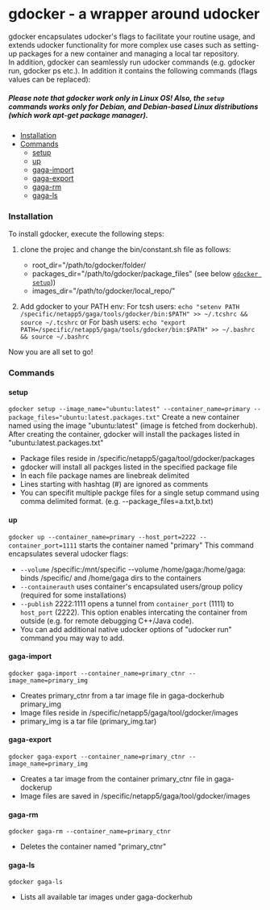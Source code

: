 # gdocker - a wrapper around udocker 
gdocker encapsulates udocker's flags to facilitate your routine usage, and extends udocker functionality for more complex use cases such as setting-up packages for a new container and managing a local tar repository.  
In addition, gdocker can seamlessly run udocker commands (e.g. gdocker run, gdocker ps etc.).  In addition it contains the following commands (flags values can be replaced):
 
##### Please note that gdocker work only in Linux OS! Also, the `setup` commands works only for Debian, and Debian-based Linux distributions (which work apt-get package manager).


- [Installation](#installation)
- [Commands](#commands)
  - [setup](#setup)
  - [up](#up)
  - [gaga-import](#gaga-import)
  - [gaga-export](#gaga-export)
  - [gaga-rm](#gaga-rm)
  - [gaga-ls](#gaga-ls)

### Installation
To install gdocker, execute the following steps:

1. clone the projec and change the  bin/constant.sh file as follows:
    - root_dir="/path/to/gdocker/folder/
    - packages_dir="/path/to/gdocker/package_files" (see below [`gdocker setup`](#setup)))
    - images_dir="/path/to/gdocker/local_repo/"  

2. Add gdocker to your PATH env:
For tcsh users: `echo "setenv PATH /specific/netapp5/gaga/tools/gdocker/bin:$PATH" >> ~/.tcshrc && source ~/.tcshrc`
or 
For bash users: `echo "export PATH=/specific/netapp5/gaga/tools/gdocker/bin:$PATH" >> ~/.bashrc && source ~/.bashrc`

Now you are all set to go!

### Commands
#### setup
`gdocker setup --image_name="ubuntu:latest" --container_name=primary --package_files="ubuntu:latest.packages.txt"`
Create a new container named using the image "ubuntu:latest" (image is fetched from dockerhub). After creating the container, gdocker will install the packages listed in "ubuntu:latest.packages.txt" 
- Package files reside in /specific/netapp5/gaga/tool/gdocker/packages
- gdocker will install all packges listed in the specified package file 
- In each file package names are linebreak delimited
- Lines starting with hashtag (#) are ignored as comments
- You can specifit multiple packge files for a single setup command using comma delimited format. (e.g. --package_files=a.txt,b.txt)

#### up
`gdocker up --container_name=primary --host_port=2222 --container_port=1111`
starts the container named "primary" This command encapsulates several udocker flags:
-  `--volume` /specific:/mnt/specific --volume /home/gaga:/home/gaga: binds /specific/ and /home/gaga dirs to the containers  
-  `--containerauth` uses container's encapsulated users/group policy (required for some installations)
-  `--publish` 2222:1111 opens a tunnel from `container_port` (1111) to `host_port` (2222). This option enables intercating the container from outside (e.g. for remote debugging C++/Java code).
-  You can add additional native udocker options of "udocker run" command you may way to add.

#### gaga-import
`gdocker gaga-import --container_name=primary_ctnr --image_name=primary_img` 
- Creates primary_ctnr from a tar image file in gaga-dockerhub primary_img
- Image files reside in /specific/netapp5/gaga/tool/gdocker/images 
- primary_img is a tar file (primary_img.tar)

#### gaga-export
`gdocker gaga-export --container_name=primary_ctnr --image_name=primary_img` 
- Creates a tar image from the container primary_ctnr file in gaga-dockerup
- Image files are saved in /specific/netapp5/gaga/tool/gdocker/images 

#### gaga-rm
`gdocker gaga-rm --container_name=primary_ctnr`
- Deletes the container named "primary_ctnr"

#### gaga-ls
`gdocker gaga-ls`
- Lists all available tar images under gaga-dockerhub
